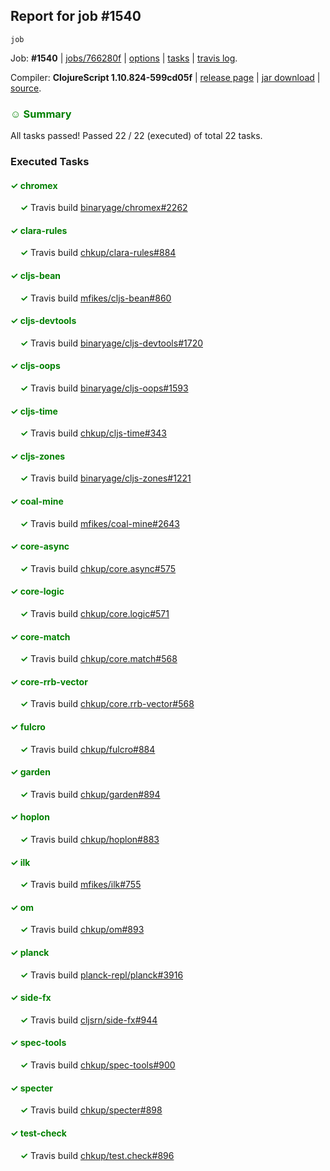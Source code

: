 ## Report for job #1540
```
job
```


Job: **#1540** | [jobs/766280f](https://github.com/cljs-oss/canary/commit/766280faf9e0a063d487533d071161e03a8025e0) | [options](options.edn) | [tasks](tasks.edn) | [travis log](https://travis-ci.org/cljs-oss/canary/builds/728545827).

Compiler: **ClojureScript 1.10.824-599cd05f** | [release page](https://github.com/cljs-oss/canary/releases/tag/r1.10.824-599cd05f) | [jar download](https://github.com/cljs-oss/canary/releases/download/r1.10.824-599cd05f/clojurescript-1.10.824-599cd05f.jar) | [source](https://github.com/clojure/clojurescript/commit/599cd05fd271b4ce672e8a6124f0f785b1b3b2d0).

### <b style='color:green'>☺ Summary</b>

All tasks passed! Passed 22 / 22 (executed) of total 22 tasks.

### Executed Tasks

#### <b style='color:green'>&#x2713; chromex</b>
&nbsp;&nbsp;&nbsp;&nbsp;<b style='color:green'>&#x2713;</b> Travis build [binaryage/chromex#2262](https://travis-ci.org/binaryage/chromex/builds/728546152)<br>

#### <b style='color:green'>&#x2713; clara-rules</b>
&nbsp;&nbsp;&nbsp;&nbsp;<b style='color:green'>&#x2713;</b> Travis build [chkup/clara-rules#884](https://travis-ci.org/chkup/clara-rules/builds/728546154)<br>

#### <b style='color:green'>&#x2713; cljs-bean</b>
&nbsp;&nbsp;&nbsp;&nbsp;<b style='color:green'>&#x2713;</b> Travis build [mfikes/cljs-bean#860](https://travis-ci.org/mfikes/cljs-bean/builds/728546156)<br>

#### <b style='color:green'>&#x2713; cljs-devtools</b>
&nbsp;&nbsp;&nbsp;&nbsp;<b style='color:green'>&#x2713;</b> Travis build [binaryage/cljs-devtools#1720](https://travis-ci.org/binaryage/cljs-devtools/builds/728546167)<br>

#### <b style='color:green'>&#x2713; cljs-oops</b>
&nbsp;&nbsp;&nbsp;&nbsp;<b style='color:green'>&#x2713;</b> Travis build [binaryage/cljs-oops#1593](https://travis-ci.org/binaryage/cljs-oops/builds/728546169)<br>

#### <b style='color:green'>&#x2713; cljs-time</b>
&nbsp;&nbsp;&nbsp;&nbsp;<b style='color:green'>&#x2713;</b> Travis build [chkup/cljs-time#343](https://travis-ci.org/chkup/cljs-time/builds/728546171)<br>

#### <b style='color:green'>&#x2713; cljs-zones</b>
&nbsp;&nbsp;&nbsp;&nbsp;<b style='color:green'>&#x2713;</b> Travis build [binaryage/cljs-zones#1221](https://travis-ci.org/binaryage/cljs-zones/builds/728546174)<br>

#### <b style='color:green'>&#x2713; coal-mine</b>
&nbsp;&nbsp;&nbsp;&nbsp;<b style='color:green'>&#x2713;</b> Travis build [mfikes/coal-mine#2643](https://travis-ci.org/mfikes/coal-mine/builds/728546176)<br>

#### <b style='color:green'>&#x2713; core-async</b>
&nbsp;&nbsp;&nbsp;&nbsp;<b style='color:green'>&#x2713;</b> Travis build [chkup/core.async#575](https://travis-ci.org/chkup/core.async/builds/728546182)<br>

#### <b style='color:green'>&#x2713; core-logic</b>
&nbsp;&nbsp;&nbsp;&nbsp;<b style='color:green'>&#x2713;</b> Travis build [chkup/core.logic#571](https://travis-ci.org/chkup/core.logic/builds/728546184)<br>

#### <b style='color:green'>&#x2713; core-match</b>
&nbsp;&nbsp;&nbsp;&nbsp;<b style='color:green'>&#x2713;</b> Travis build [chkup/core.match#568](https://travis-ci.org/chkup/core.match/builds/728546186)<br>

#### <b style='color:green'>&#x2713; core-rrb-vector</b>
&nbsp;&nbsp;&nbsp;&nbsp;<b style='color:green'>&#x2713;</b> Travis build [chkup/core.rrb-vector#568](https://travis-ci.org/chkup/core.rrb-vector/builds/728546188)<br>

#### <b style='color:green'>&#x2713; fulcro</b>
&nbsp;&nbsp;&nbsp;&nbsp;<b style='color:green'>&#x2713;</b> Travis build [chkup/fulcro#884](https://travis-ci.org/chkup/fulcro/builds/728546194)<br>

#### <b style='color:green'>&#x2713; garden</b>
&nbsp;&nbsp;&nbsp;&nbsp;<b style='color:green'>&#x2713;</b> Travis build [chkup/garden#894](https://travis-ci.org/chkup/garden/builds/728546233)<br>

#### <b style='color:green'>&#x2713; hoplon</b>
&nbsp;&nbsp;&nbsp;&nbsp;<b style='color:green'>&#x2713;</b> Travis build [chkup/hoplon#883](https://travis-ci.org/chkup/hoplon/builds/728546212)<br>

#### <b style='color:green'>&#x2713; ilk</b>
&nbsp;&nbsp;&nbsp;&nbsp;<b style='color:green'>&#x2713;</b> Travis build [mfikes/ilk#755](https://travis-ci.org/mfikes/ilk/builds/728546226)<br>

#### <b style='color:green'>&#x2713; om</b>
&nbsp;&nbsp;&nbsp;&nbsp;<b style='color:green'>&#x2713;</b> Travis build [chkup/om#893](https://travis-ci.org/chkup/om/builds/728546246)<br>

#### <b style='color:green'>&#x2713; planck</b>
&nbsp;&nbsp;&nbsp;&nbsp;<b style='color:green'>&#x2713;</b> Travis build [planck-repl/planck#3916](https://travis-ci.org/planck-repl/planck/builds/728546228)<br>

#### <b style='color:green'>&#x2713; side-fx</b>
&nbsp;&nbsp;&nbsp;&nbsp;<b style='color:green'>&#x2713;</b> Travis build [cljsrn/side-fx#944](https://travis-ci.org/cljsrn/side-fx/builds/728546244)<br>

#### <b style='color:green'>&#x2713; spec-tools</b>
&nbsp;&nbsp;&nbsp;&nbsp;<b style='color:green'>&#x2713;</b> Travis build [chkup/spec-tools#900](https://travis-ci.org/chkup/spec-tools/builds/728546235)<br>

#### <b style='color:green'>&#x2713; specter</b>
&nbsp;&nbsp;&nbsp;&nbsp;<b style='color:green'>&#x2713;</b> Travis build [chkup/specter#898](https://travis-ci.org/chkup/specter/builds/728546220)<br>

#### <b style='color:green'>&#x2713; test-check</b>
&nbsp;&nbsp;&nbsp;&nbsp;<b style='color:green'>&#x2713;</b> Travis build [chkup/test.check#896](https://travis-ci.org/chkup/test.check/builds/728546250)<br>